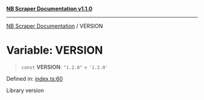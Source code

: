 [**NB Scraper Documentation v1.1.0**](../README.md)

***

[NB Scraper Documentation](../globals.md) / VERSION

# Variable: VERSION

> `const` **VERSION**: `"1.2.0"` = `'1.2.0'`

Defined in: [index.ts:60](https://github.com/Chakszzz/NB-Scraper/blob/a54b0d480231641a2da59c589f08af0cd80e90f8/app/index.ts#L60)

Library version
